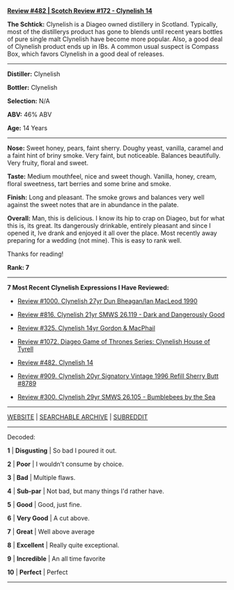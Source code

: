 
[**Review #482 | Scotch Review #172 - Clynelish 14**]( https://t8ke.review/review-482-clynelish-14yr-ob/)

**The Schtick:** Clynelish is a Diageo owned distillery in Scotland. Typically, most of the distillerys product has gone to blends until recent years bottles of pure single malt Clynelish have become more popular. Also, a good deal of Clynelish product ends up in IBs. A common usual suspect is Compass Box, which favors Clynelish in a good deal of releases. 

-----

**Distiller:** Clynelish

**Bottler:** Clynelish

**Selection:** N/A

**ABV:**  46% ABV

**Age:** 14 Years 

-----

**Nose:**  Sweet honey, pears, faint sherry. Doughy yeast, vanilla, caramel and a faint hint of briny smoke. Very faint, but noticeable. Balances beautifully. Very fruity, floral and sweet. 

**Taste:** Medium mouthfeel, nice and sweet though. Vanilla, honey, cream, floral sweetness, tart berries and some brine and smoke. 

**Finish:** Long and pleasant. The smoke grows and balances very well against the sweet notes that are in abundance in the palate. 

**Overall:** Man, this is delicious. I know its hip to crap on Diageo, but for what this is, its great. Its dangerously drinkable, entirely pleasant and since I opened it, Ive drank and enjoyed it all over the place. Most recently away preparing for a wedding (not mine). This is easy to rank well. 

Thanks for reading!

**Rank: 7**

----- 

**7 Most Recent Clynelish Expressions I Have Reviewed:** 

- [Review #1000. Clynelish 27yr Dun Bheagan/Ian MacLeod 1990]( https://t8ke.review/1000-clynelish-27yr-ian-macleod-dun-bheagan-1990/) 

- [Review #816. Clynelish 21yr SMWS 26.119 - Dark and Dangerously Good]( https://t8ke.review/review-816-scotch-malt-whisky-society-26-119-clynelish-21yr-dark-and-dangerously-good/) 

- [Review #325. Clynelish 14yr Gordon &amp; MacPhail]( https://t8ke.review/review-325-clynelish-cask-blend-gordon-macphail/) 

- [Review #1072. Diageo Game of Thrones Series: Clynelish House of Tyrell]( https://t8ke.review/review-1072-clynelish-house-of-tyrell-game-of-thrones-special-release/) 

- [Review #482. Clynelish 14]( https://t8ke.review/review-482-clynelish-14yr-ob/) 

- [Review #909. Clynelish 20yr Signatory Vintage 1996 Refill Sherry Butt #8789]( https://t8ke.review/review-909-clynelish-20yr-signatory-vintage-1995-8789/) 

- [Review #300. Clynelish 29yr SMWS 26.105 - Bumblebees by the Sea]( https://t8ke.review/review-300-smws-26105-bumblebees-by-the-sea/) 

-----

[WEBSITE](https://t8ke.review) | [SEARCHABLE ARCHIVE](https://t8ke.review/review-archive/) | [SUBREDDIT](https://reddit.com/r/t8kereviews)

-----

Decoded:

**1** | **Disgusting** | So bad I poured it out.

**2** | **Poor** | I wouldn't consume by choice.

**3** | **Bad** | Multiple flaws.

**4** | **Sub-par** | Not bad, but many things I'd rather have.

**5** | **Good** | Good, just fine.

**6** | **Very Good** | A cut above.

**7** | **Great** | Well above average

**8** | **Excellent** | Really quite exceptional.

**9** | **Incredible** | An all time favorite

**10** | **Perfect** | Perfect

----

